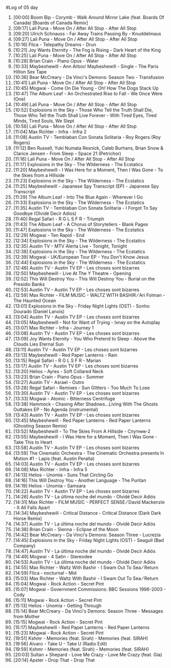 #Log of 05 day

1. [00:00] Boom Bip - Corymb - Walk Around Mirror Lake (feat. Boards Of Canada) [Boards of Canada Remix]
1. [09:17] Lali Puna - Move On / After All Stop - After All Stop
1. [09:20] Ulrich Schnauss - Far Away Trains Passing By - Knuddelmaus
1. [09:27] Lali Puna - Move On / After All Stop - After All Stop
1. [10:16] Flica - Telepathy Dreams - Drun
1. [10:21] Joy Wants Eternity - The Fog is Rising - Dark Heart of the King
1. [10:25] Lali Puna - Move On / After All Stop - After All Stop
1. [10:28] Brian Crain - Piano Opus - Water
1. [10:33] Maybeshewill - Ann Arbor/ Maybeshewill - Single - The Paris Hilton Sex Tape
1. [10:36] Bear McCreary - Da Vinci's Demons: Season Two - Transfusion
1. [10:41] Lali Puna - Move On / After All Stop - After All Stop
1. [10:45] Mogwai - Come On Die Young - Oh! How The Dogs Stack Up
1. [10:47] The Album Leaf - An Orchestrated Rise to Fall - We Once Were (One)
1. [10:49] Lali Puna - Move On / After All Stop - After All Stop
1. [10:52] Explosions in the Sky - Those Who Tell the Truth Shall Die, Those Who Tell the Truth Shall Live Forever - With Tired Eyes, Tired Minds, Tired Souls, We Slept
1. [10:56] Lali Puna - Move On / After All Stop - After All Stop
1. [11:04] Max Richter - Infra - Infra 2
1. [11:08] Austin TV - Temblaban Con Sonata Solitaria - Roy Rogers (Roy Rogers)
1. [11:12] Ben Russell, Yuki Numata Resnick, Caleb Burhans, Brian Snow & Clarice Jensen - From Sleep - Space 21 (Petrichor)
1. [11:16] Lali Puna - Move On / After All Stop - After All Stop
1. [11:17] Explosions in the Sky - The Wilderness - The Ecstatics
1. [11:20] Maybeshewill - I Was Here for a Moment, Then I Was Gone - To the Skies from a Hillside
1. [11:23] Explosions in the Sky - The Wilderness - The Ecstatics
1. [11:25] Maybeshewill - Japanese Spy Transcript (EP) - Japanese Spy Transcript
1. [11:29] The Album Leaf - Into The Blue Again - Wherever I Go
1. [11:33] Explosions in the Sky - The Wilderness - The Ecstatics
1. [11:35] Austin TV - Temblaban Con Sonata Solitaria - I Forgot To Say Goodbye (Olvidé Decir Adios)
1. [11:40] Regal Safari - R G L S F R - Triumph
1. [11:43] The Album Leaf - A Chorus of Storytellers - Blank Pages
1. [11:47] Explosions in the Sky - The Wilderness - The Ecstatics
1. [12:29] Mogwai - Ten Rapid - End
1. [12:34] Explosions in the Sky - The Wilderness - The Ecstatics
1. [12:35] Austin TV - MTV Alerta Live - Tonight, Tonight
1. [12:38] Explosions in the Sky - The Wilderness - The Ecstatics
1. [12:39] Mogwai - UK/European Tour EP - You Don't Know Jesus
1. [12:44] Explosions in the Sky - The Wilderness - The Ecstatics
1. [12:46] Austin TV - Austin TV EP - Les choses sont bizarres
1. [12:50] Maybeshewill - Live At The Y Theatre - Opening
1. [12:52] This Will Destroy You - This Will Destroy You - Burial on the Presidio Banks
1. [12:53] Austin TV - Austin TV EP - Les choses sont bizarres
1. [12:59] Max Richter - FILM MUSIC - WALTZ WITH BASHIR ⁄ Ari Folman - The Haunted Ocean
1. [13:01] Explosions in the Sky - Friday Night Lights (OST) - Sonho Dourado (Daniel Lanois)
1. [13:04] Austin TV - Austin TV EP - Les choses sont bizarres
1. [13:05] Maybeshewill - Not for Want of Trying - Ixnay on the Autoplay
1. [13:07] Max Richter - Infra - Journey 1
1. [13:08] Austin TV - Austin TV EP - Les choses sont bizarres
1. [13:09] Joy Wants Eternity - You Who Pretend to Sleep - Above the Clouds Lies Eternal Sun
1. [13:11] Austin TV - Austin TV EP - Les choses sont bizarres
1. [13:13] Maybeshewill - Red Paper Lanterns - Rain
1. [13:15] Regal Safari - R G L S F R - Marian
1. [13:17] Austin TV - Austin TV EP - Les choses sont bizarres
1. [13:20] Helios - Ayres - Soft Collared Neck
1. [13:23] Brian Crain - Piano Opus - Summer
1. [13:27] Austin TV - Asrael - Outro
1. [13:28] Regal Safari - Remixes - Sun Glitters - Too Much To Lose
1. [13:30] Austin TV - Austin TV EP - Les choses sont bizarres
1. [13:33] Mogwai - Atomic - Bitterness Centrifuge
1. [13:38] Hammock - Chasing After Shadows...Living With The Ghosts Outtakes EP - No Agenda (instrumental)
1. [13:43] Austin TV - Austin TV EP - Les choses sont bizarres
1. [13:45] Maybeshewill - Red Paper Lanterns - Red Paper Lanterns (Ghosting Season Remix)
1. [13:52] Maybeshewill - To The Skies From A Hillside - Спутник-2
1. [13:55] Maybeshewill - I Was Here for a Moment, Then I Was Gone - Take This to Heart
1. [13:58] Austin TV - Austin TV EP - Les choses sont bizarres
1. [13:59] The Cinematic Orchestra - The Cinematic Orchestra presents In Motion #1 - Lapis (feat. Austin Peralta)
1. [14:03] Austin TV - Austin TV EP - Les choses sont bizarres
1. [14:08] Max Richter - Infra - Infra 5
1. [14:13] Helios - Unomia - Suns That Circling Go
1. [14:16] This Will Destroy You - Another Language - The Puritan
1. [14:19] Helios - Unomia - Samsara
1. [14:22] Austin TV - Austin TV EP - Les choses sont bizarres
1. [14:26] Austin TV - La última noche del mundo - Olvidé Decir Adiós
1. [14:31] Max Richter - FILM MUSIC - PERFECT SENSE ⁄ David Mackenzie - It All Falls Apart
1. [14:34] Maybeshewill - Critical Distance - Critical Distance (Dark Dark Horse Remix)
1. [14:37] Austin TV - La última noche del mundo - Olvidé Decir Adiós
1. [14:38] Brian Crain - Sienna - Eclipse of the Moon
1. [14:42] Bear McCreary - Da Vinci's Demons: Season Three - Lucrezia
1. [14:45] Explosions in the Sky - Friday Night Lights (OST) - Seagull (Bad Company)
1. [14:47] Austin TV - La última noche del mundo - Olvidé Decir Adiós
1. [14:49] Mogwai - 4 Satin - Stereodee
1. [14:53] Austin TV - La última noche del mundo - Olvidé Decir Adiós
1. [14:55] Max Richter - Waltz With Bashir - I Swam Out To Sea ⁄ Return
1. [14:59] Flica - nocturnal - Mid
1. [15:03] Max Richter - Waltz With Bashir - I Swam Out To Sea ⁄ Return
1. [15:04] Mogwai - Rock Action - Secret Pint
1. [15:07] Mogwai - Government Commissions: BBC Sessions 1996-2003 - Cody
1. [15:11] Mogwai - Rock Action - Secret Pint
1. [15:13] Helios - Unomia - Getting Through
1. [15:14] Bear McCreary - Da Vinci's Demons: Season Three - Messages from Mother
1. [15:15] Mogwai - Rock Action - Secret Pint
1. [15:17] Maybeshewill - Red Paper Lanterns - Red Paper Lanterns
1. [15:23] Mogwai - Rock Action - Secret Pint
1. [19:51] Kshmr - Memories (feat. Sirah) - Memories (feat. SIRAH)
1. [19:56] Alvaro - Take U - Take U (Radio Edit)
1. [19:59] Kshmr - Memories (feat. Sirah) - Memories (feat. SIRAH)
1. [20:03] Sultan + Shepard - Love Me Crazy - Love Me Crazy (feat. Gia)
1. [20:14] Apster - Drop That - Drop That
